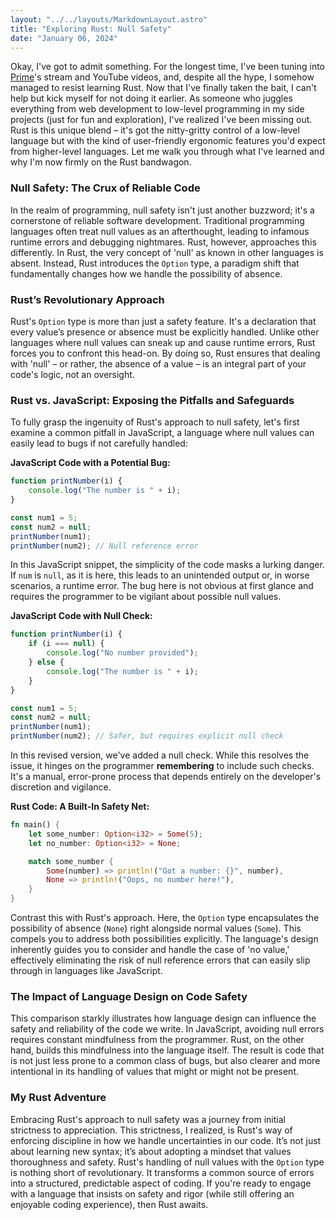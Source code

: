 ```yaml
---
layout: "../../layouts/MarkdownLayout.astro"
title: "Exploring Rust: Null Safety"
date: "January 06, 2024"
---
```


Okay, I've got to admit something. For the longest time, I've been tuning into [Prime](https://twitter.com/theprimeagen)'s stream and YouTube videos, and, despite all the hype, I somehow managed to resist learning Rust. Now that I've finally taken the bait, I can't help but kick myself for not doing it earlier. As someone who juggles everything from web development to low-level programming in my side projects (just for fun and exploration), I've realized I've been missing out. Rust is this unique blend – it's got the nitty-gritty control of a low-level language but with the kind of user-friendly ergonomic features you'd expect from higher-level languages. Let me walk you through what I've learned and why I'm now firmly on the Rust bandwagon.

### Null Safety: The Crux of Reliable Code

In the realm of programming, null safety isn't just another buzzword; it's a cornerstone of reliable software development. Traditional programming languages often treat null values as an afterthought, leading to infamous runtime errors and debugging nightmares. Rust, however, approaches this differently. In Rust, the very concept of 'null' as known in other languages is absent. Instead, Rust introduces the `Option` type, a paradigm shift that fundamentally changes how we handle the possibility of absence.

### Rust’s Revolutionary Approach

Rust's `Option` type is more than just a safety feature. It's a declaration that every value’s presence or absence must be explicitly handled. Unlike other languages where null values can sneak up and cause runtime errors, Rust forces you to confront this head-on. By doing so, Rust ensures that dealing with 'null' – or rather, the absence of a value – is an integral part of your code's logic, not an oversight.

### Rust vs. JavaScript: Exposing the Pitfalls and Safeguards

To fully grasp the ingenuity of Rust's approach to null safety, let's first examine a common pitfall in JavaScript, a language where null values can easily lead to bugs if not carefully handled:

**JavaScript Code with a Potential Bug:**

```javascript
function printNumber(i) {
	console.log("The number is " + i);
}

const num1 = 5;
const num2 = null;
printNumber(num1);
printNumber(num2); // Null reference error
```

In this JavaScript snippet, the simplicity of the code masks a lurking danger. If `num` is `null`, as it is here, this leads to an unintended output or, in worse scenarios, a runtime error. The bug here is not obvious at first glance and requires the programmer to be vigilant about possible null values.

**JavaScript Code with Null Check:**

```javascript
function printNumber(i) {
	if (i === null) {
		console.log("No number provided");
	} else {
		console.log("The number is " + i);
	}
}

const num1 = 5;
const num2 = null;
printNumber(num1);
printNumber(num2); // Safer, but requires explicit null check
```

In this revised version, we've added a null check. While this resolves the issue, it hinges on the programmer **remembering** to include such checks. It's a manual, error-prone process that depends entirely on the developer's discretion and vigilance.

**Rust Code: A Built-In Safety Net:**

```rust
fn main() {
    let some_number: Option<i32> = Some(5);
    let no_number: Option<i32> = None;

    match some_number {
        Some(number) => println!("Got a number: {}", number),
        None => println!("Oops, no number here!"),
    }
}
```

Contrast this with Rust's approach. Here, the `Option` type encapsulates the possibility of absence (`None`) right alongside normal values (`Some`). This compels you to address both possibilities explicitly. The language's design inherently guides you to consider and handle the case of 'no value,' effectively eliminating the risk of null reference errors that can easily slip through in languages like JavaScript.

### The Impact of Language Design on Code Safety

This comparison starkly illustrates how language design can influence the safety and reliability of the code we write. In JavaScript, avoiding null errors requires constant mindfulness from the programmer. Rust, on the other hand, builds this mindfulness into the language itself. The result is code that is not just less prone to a common class of bugs, but also clearer and more intentional in its handling of values that might or might not be present.

### My Rust Adventure

Embracing Rust's approach to null safety was a journey from initial strictness to appreciation. This strictness, I realized, is Rust's way of enforcing discipline in how we handle uncertainties in our code. It’s not just about learning new syntax; it’s about adopting a mindset that values thoroughness and safety. Rust's handling of null values with the `Option` type is nothing short of revolutionary. It transforms a common source of errors into a structured, predictable aspect of coding. If you're ready to engage with a language that insists on safety and rigor (while still offering an enjoyable coding experience), then Rust awaits.
